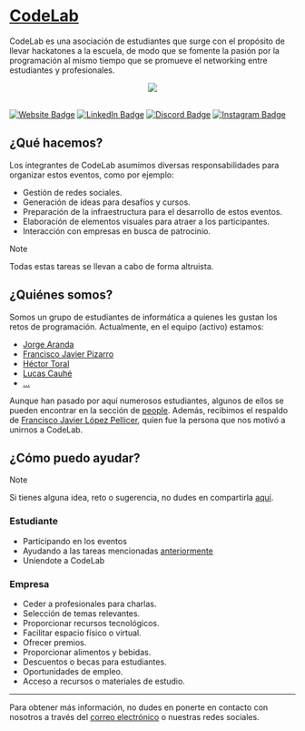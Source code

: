 # [CodeLab](https://codelabzgz.dev/)

CodeLab es una asociación de estudiantes que surge con el propósito de llevar hackatones a la escuela, de modo que se fomente la pasión por la programación al mismo tiempo que se promueve el networking entre estudiantes y profesionales.

<div align="center">
  <img src="https://profile-counter.glitch.me/CodeLabZGZ/count.svg"  />
</div>

<br/>

[![Website Badge](https://img.shields.io/badge/Website-FFFFFF?logo=hackthebox&logoColor=000&style=for-the-badge)](https://codelabzgz.dev/)
[![LinkedIn Badge](https://img.shields.io/badge/LinkedIn-0A66C2?logo=linkedin&logoColor=fff&style=for-the-badge)](https://www.linkedin.com/company/codelabzgz)
[![Discord Badge](https://img.shields.io/badge/Discord-5865F2?logo=discord&logoColor=fff&style=for-the-badge)](https://discord.gg/eAMGGMj3XW)
[![Instagram Badge](https://img.shields.io/badge/Instagram-E4405F?logo=instagram&logoColor=fff&style=for-the-badge)](https://www.instagram.com/codelabzgz/)

## ¿Qué hacemos?

Los integrantes de CodeLab asumimos diversas responsabilidades para organizar estos eventos, como por ejemplo:

- Gestión de redes sociales.
- Generación de ideas para desafíos y cursos.
- Preparación de la infraestructura para el desarrollo de estos eventos.
- Elaboración de elementos visuales para atraer a los participantes.
- Interacción con empresas en busca de patrocinio.

> [!NOTE]
> Todas estas tareas se llevan a cabo de forma altruista.

## ¿Quiénes somos?

Somos un grupo de estudiantes de informática a quienes les gustan los retos de programación. Actualmente, en el equipo (activo) estamos:

- [Jorge Aranda](https://www.linkedin.com/in/jorge-aranda-sanz-b64874226/)
- [Francisco Javier Pizarro](https://www.linkedin.com/in/franciscopizarrojavier/)
- [Héctor Toral](https://www.linkedin.com/in/hec7or/)
- [Lucas Cauhé](https://www.linkedin.com/in/lucas-cauh%C3%A9-vi%C3%B1ao-b103b51a4/)
- [...](https://codelabzgz.dev/#-codelabzgz)

Aunque han pasado por aquí numerosos estudiantes, algunos de ellos se pueden encontrar en la sección de [people](https://github.com/orgs/CodeLabZGZ/people). Además, recibimos el respaldo de [Francisco Javier López Pellicer](https://www.linkedin.com/in/franciscojlopezpellicer/), quien fue la persona que nos motivó a unirnos a CodeLab.

## ¿Cómo puedo ayudar?

> [!NOTE]
> Si tienes alguna idea, reto o sugerencia, no dudes en compartirla [aquí](https://github.com/orgs/CodeLabZGZ/discussions).

### Estudiante

- Participando en los eventos
- Ayudando a las tareas mencionadas [anteriormente](#qué-hacemos)
- Uniendote a CodeLab

### Empresa

- Ceder a profesionales para charlas.
- Selección de temas relevantes.
- Proporcionar recursos tecnológicos.
- Facilitar espacio físico o virtual.
- Ofrecer premios.
- Proporcionar alimentos y bebidas.
- Descuentos o becas para estudiantes.
- Oportunidades de empleo.
- Acceso a recursos o materiales de estudio.

---

Para obtener más información, no dudes en ponerte en contacto con nosotros a través del [correo electrónico](mailto:codelabzgz@unizar.es) o nuestras redes sociales.
